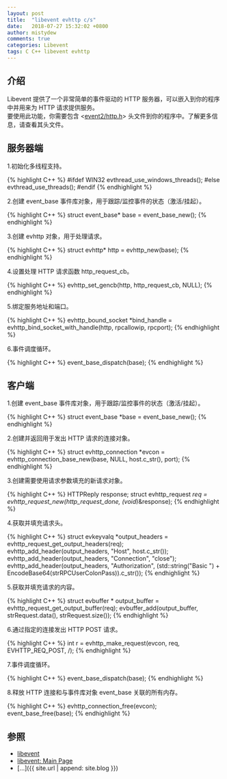 ```yaml
---
layout: post
title:  "libevent evhttp c/s"
date:   2018-07-27 15:32:02 +0800
author: mistydew
comments: true
categories: Libevent
tags: C C++ libevent evhttp
---
```

## 介绍
Libevent 提供了一个非常简单的事件驱动的 HTTP 服务器，可以嵌入到你的程序中并用来为 HTTP 请求提供服务。<br>
要使用此功能，你需要包含 <[event2/http.h](http://www.wangafu.net/~nickm/libevent-2.1/doxygen/html/http_8h.html)> 头文件到你的程序中。了解更多信息，请查看其头文件。

## 服务器端

1.初始化多线程支持。

{% highlight C++ %}
#ifdef WIN32
    evthread_use_windows_threads();
#else
    evthread_use_threads();
#endif
{% endhighlight %}

2.创建 event_base 事件库对象，用于跟踪/监控事件的状态（激活/挂起）。

{% highlight C++ %}
    struct event_base* base = event_base_new();
{% endhighlight %}

3.创建 evhttp 对象，用于处理请求。

{% highlight C++ %}
    struct evhttp* http = evhttp_new(base);
{% endhighlight %}

4.设置处理 HTTP 请求函数 http_request_cb。

{% highlight C++ %}
    evhttp_set_gencb(http, http_request_cb, NULL);
{% endhighlight %}

5.绑定服务地址和端口。

{% highlight C++ %}
    evhttp_bound_socket *bind_handle = evhttp_bind_socket_with_handle(http, rpcallowip, rpcport);
{% endhighlight %}

6.事件调度循环。

{% highlight C++ %}
    event_base_dispatch(base);
{% endhighlight %}

## 客户端

1.创建 event_base 事件库对象，用于跟踪/监控事件的状态（激活/挂起）。

{% highlight C++ %}
    struct event_base *base = event_base_new();
{% endhighlight %}

2.创建并返回用于发出 HTTP 请求的连接对象。

{% highlight C++ %}
    struct evhttp_connection *evcon = evhttp_connection_base_new(base, NULL, host.c_str(), port);
{% endhighlight %}

3.创建需要使用请求参数填充的新请求对象。

{% highlight C++ %}
    HTTPReply response;
    struct evhttp_request *req = evhttp_request_new(http_request_done, (void*)&response);
{% endhighlight %}

4.获取并填充请求头。

{% highlight C++ %}
    struct evkeyvalq *output_headers = evhttp_request_get_output_headers(req);
    evhttp_add_header(output_headers, "Host", host.c_str());
    evhttp_add_header(output_headers, "Connection", "close");
    evhttp_add_header(output_headers, "Authorization", (std::string("Basic ") + EncodeBase64(strRPCUserColonPass)).c_str());
{% endhighlight %}

5.获取并填充请求的内容。

{% highlight C++ %}
    struct evbuffer * output_buffer = evhttp_request_get_output_buffer(req);
    evbuffer_add(output_buffer, strRequest.data(), strRequest.size());
{% endhighlight %}

6.通过指定的连接发出 HTTP POST 请求。

{% highlight C++ %}
    int r = evhttp_make_request(evcon, req, EVHTTP_REQ_POST, /);
{% endhighlight %}

7.事件调度循环。

{% highlight C++ %}
    event_base_dispatch(base);
{% endhighlight %}

8.释放 HTTP 连接和与事件库对象 event_base 关联的所有内存。

{% highlight C++ %}
    evhttp_connection_free(evcon);
    event_base_free(base);
{% endhighlight %}

## 参照
* [libevent](http://libevent.org)
* [libevent: Main Page](http://www.wangafu.net/~nickm/libevent-2.1/doxygen/html/)
* [...]({{ site.url | append: site.blog }})
